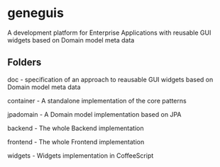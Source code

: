 # geneguis
A development platform for Enterprise Applications with reusable GUI widgets based on Domain model meta data

## Folders

doc - specification of an approach to reausable GUI widgets based on Domain model meta data

container - A standalone implementation of the core patterns

jpadomain - A Domain model implementation based on JPA

backend - The whole Backend implementation

frontend - The whole Frontend implementation

widgets - Widgets implementation in CoffeeScript

